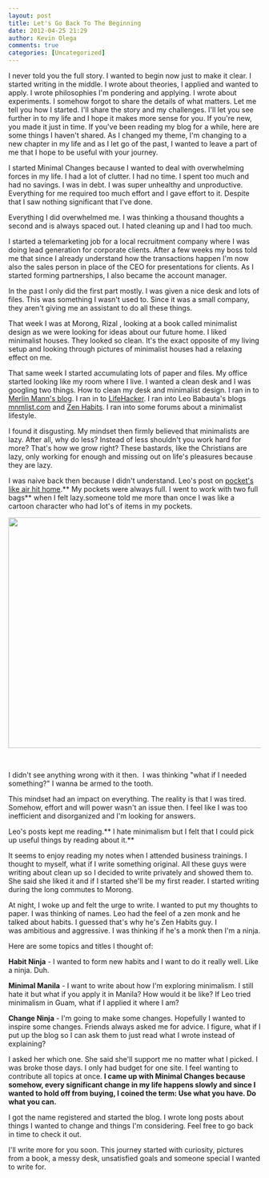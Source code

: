 ```yaml
---
layout: post
title: Let's Go Back To The Beginning
date: 2012-04-25 21:29
author: Kevin Olega
comments: true
categories: [Uncategorized]
---
```

I never told you the full story. I wanted to begin now just to make it clear. I started writing in the middle. I wrote about theories, I applied and wanted to apply. I wrote philosophies I'm pondering and applying. I wrote about experiments. I somehow forgot to share the details of what matters. Let me tell you how I started. I'll share the story and my challenges. I'll let you see further in to my life and I hope it makes more sense for you. If you're new, you made it just in time. If you've been reading my blog for a while, here are some things I haven't shared. As I changed my theme, I'm changing to a new chapter in my life and as I let go of the past, I wanted to leave a part of me that I hope to be useful with your journey.

I started Minimal Changes because I wanted to deal with overwhelming forces in my life. I had a lot of clutter. I had no time. I spent too much and had no savings. I was in debt. I was super unhealthy and unproductive. Everything for me required too much effort and I gave effort to it. Despite that I saw nothing significant that I've done.

Everything I did overwhelmed me. I was thinking a thousand thoughts a second and is always spaced out. I hated cleaning up and I had too much.

I started a telemarketing job for a local recruitment company where I was doing lead generation for corporate clients. After a few weeks my boss told me that since I already understand how the transactions happen I'm now also the sales person in place of the CEO for presentations for clients. As I started forming partnerships, I also became the account manager.

In the past I only did the first part mostly. I was given a nice desk and lots of files. This was something I wasn't used to. Since it was a small company, they aren't giving me an assistant to do all these things.

That week I was at Morong, Rizal , looking at a book called minimalist design as we were looking for ideas about our future home. I liked minimalist houses. They looked so clean. It's the exact opposite of my living setup and looking through pictures of minimalist houses had a relaxing effect on me.

That same week I started accumulating lots of paper and files. My office started looking like my room where I live. I wanted a clean desk and I was googling two things. How to clean my desk and minimalist design. I ran in to <a href="http://www.43folders.com/">Merlin Mann's blog</a>. I ran in to <a href="http://lifehacker.com">LifeHacker</a>. I ran into Leo Babauta's blogs <a href="http://mnmlist.com">mnmlist.com</a> and <a href="http://zenhabits.net">Zen Habits</a>. I ran into some forums about a minimalist lifestyle.

I found it disgusting. My mindset then firmly believed that minimalists are lazy. After all, why do less? Instead of less shouldn't you work hard for more? That's how we grow right? These bastards, like the Christians are lazy, only working for enough and missing out on life's pleasures because they are lazy.

I was naive back then because I didn't understand. Leo's post on <a href="http://mnmlist.com/carry-less-or-pockets-like-air">pocket's like air hit home</a>.** My pockets were always full. I went to work with two full bags** when I felt lazy.someone told me more than once I was like a cartoon character who had lot's of items in my pockets.

<a href="http://minimalchanges.com/lets-go-back-to-the-beginning/mask-weapons-guns-swords-from-movies/" rel="attachment wp-att-1875"><img class="alignleft size-full wp-image-1875" title="Mask weapons guns swords from movies" src="http://minimalchanges.com/blog/wp-content/uploads/2012/04/Mask-weapons-guns-swords-from-movies.jpg" alt="" width="852" height="461" /></a>

&nbsp;

I didn't see anything wrong with it then.  I was thinking "what if I needed something?" I wanna be armed to the tooth.

This mindset had an impact on everything. The reality is that I was tired. Somehow, effort and will power wasn't an issue then. I feel like I was too inefficient and disorganized and I'm looking for answers.

Leo's posts kept me reading.** I hate minimalism but I felt that I could pick up useful things by reading about it.**

It seems to enjoy reading my notes when I attended business trainings. I thought to myself, what if I write something original. All these guys were writing about clean up so I decided to write privately and showed them to. She said she liked it and if I started she'll be my first reader. I started writing during the long commutes to Morong.

At night, I woke up and felt the urge to write. I wanted to put my thoughts to paper. I was thinking of names. Leo had the feel of a zen monk and he talked about habits. I guessed that's why he's Zen Habits guy. I was ambitious and aggressive. I was thinking if he's a monk then I'm a ninja.

Here are some topics and titles I thought of:

**Habit Ninja** - I wanted to form new habits and I want to do it really well. Like a ninja. Duh.

**Minimal Manila** - I want to write about how I'm exploring minimalism. I still hate it but what if you apply it in Manila? How would it be like? If Leo tried minimalism in Guam, what if I applied it where I am?

**Change Ninja** - I'm going to make some changes. Hopefully I wanted to inspire some changes. Friends always asked me for advice. I figure, what if I put up the blog so I can ask them to just read what I wrote instead of explaining?

I asked her which one. She said she'll support me no matter what I picked. I was broke those days. I only had budget for one site. I feel wanting to contribute all topics at once. **I came up with Minimal Changes because somehow, every significant change in my life happens slowly and since I wanted to hold off from buying, I coined the term: Use what you have. Do what you can.**

I got the name registered and started the blog. I wrote long posts about things I wanted to change and things I'm considering. Feel free to go back in time to check it out.

I'll write more for you soon. This journey started with curiosity, pictures from a book, a messy desk, unsatisfied goals and someone special I wanted to write for.

&nbsp;
